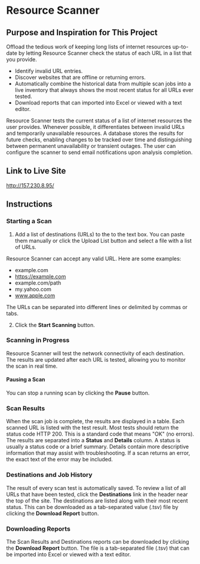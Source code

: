 # Resource Scanner

## Purpose and Inspiration for This Project
Offload the tedious work of keeping long lists of internet resources up-to-date by letting Resource Scanner check the status of each URL in a list that you provide.

- Identify invalid URL entries.
- Discover websites that are offline or returning errors.
- Automatically combine the historical data from multiple scan jobs into a live inventory that always shows the most recent status for all URLs ever tested.
- Download reports that can imported into Excel or viewed with a text editor.

Resource Scanner tests the current status of a list of internet resources the user provides. Whenever possible, it differentiates between invalid URLs and temporarily unavailable resources. A database stores the results for future checks, enabling changes to be tracked over time and distinguishing between permanent unavailability or transient outages. The user can configure the scanner to send email notifications upon analysis completion.

## Link to Live Site
http://157.230.8.95/

## Instructions

### Starting a Scan
1. Add a list of destinations (URLs) to the to the text box. You can paste them manually or click the Upload List button and select a file with a list of URLs.

Resource Scanner can accept any valid URL. Here are some examples:
- example.com
- https://example.com
- example.com/path
- my.yahoo.com
- www.apple.com

The URLs can be separated into different lines or delimited by commas or tabs.

2. Click the **Start Scanning** button.

### Scanning in Progress
Resource Scanner will test the network connectivity of each destination. The results are updated after each URL is tested, allowing you to monitor the scan in real time.

#### Pausing a Scan
You can stop a running scan by clicking the **Pause** button.

### Scan Results
When the scan job is complete, the results are displayed in a table. Each scanned URL is listed with the test result. Most tests should return the status code HTTP 200. This is a standard code that means "OK" (no errors). The results are separated into a **Status** and **Details** column. A status is usually a status code or a brief summary. Details contain more descriptive information that may assist with troubleshooting. If a scan returns an error, the exact text of the error may be included.

### Destinations and Job History
The result of every scan test is automatically saved. To review a list of all URLs that have been tested, click the **Destinations** link in the header near the top of the site. The destinations are listed along with their most recent status. This can be downloaded as a tab-separated value (.tsv) file by clicking the **Download Report** button.

### Downloading Reports
The Scan Results and Destinations reports can be downloaded by clicking the **Download Report** button. The file is a tab-separated file (.tsv) that can be imported into Excel or viewed with a text editor.






